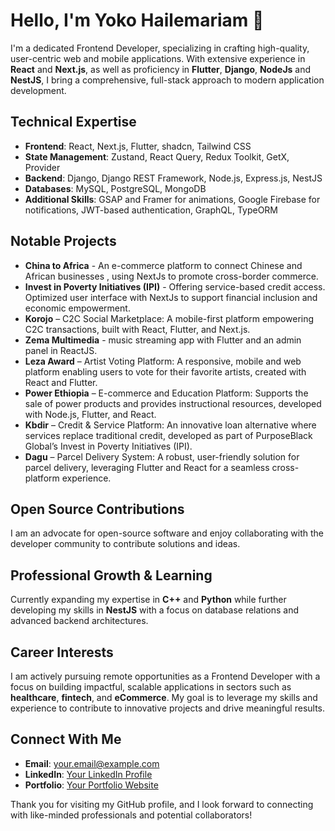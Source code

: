 # Hello, I'm Yoko Hailemariam 👋

I'm a dedicated Frontend Developer, specializing in crafting high-quality, user-centric web and mobile applications. With extensive experience in **React** and **Next.js**, as well as proficiency in **Flutter**, **Django**, **NodeJs** and **NestJS**, I bring a comprehensive, full-stack approach to modern application development.

## Technical Expertise

- **Frontend**: React, Next.js, Flutter, shadcn, Tailwind CSS
- **State Management**: Zustand, React Query, Redux Toolkit, GetX, Provider
- **Backend**: Django, Django REST Framework, Node.js, Express.js, NestJS
- **Databases**: MySQL, PostgreSQL, MongoDB
- **Additional Skills**: GSAP and Framer for animations, Google Firebase for notifications, JWT-based authentication, GraphQL, TypeORM

## Notable Projects

- **China to Africa** - An e-commerce platform to connect Chinese and African businesses , using NextJs to promote cross-border commerce.
- **Invest in Poverty Initiatives (IPI)** - Offering service-based credit access. Optimized user interface with NextJs to support financial inclusion and economic empowerment.
- **Korojo** – C2C Social Marketplace: A mobile-first platform empowering C2C transactions, built with React, Flutter, and Next.js.
- **Zema Multimedia** - music streaming app with Flutter and an admin panel in ReactJS.
- **Leza Award** – Artist Voting Platform: A responsive, mobile and web platform enabling users to vote for their favorite artists, created with React and Flutter.
- **Power Ethiopia** – E-commerce and Education Platform: Supports the sale of power products and provides instructional resources, developed with Node.js, Flutter, and React.
- **Kbdir** – Credit & Service Platform: An innovative loan alternative where services replace traditional credit, developed as part of PurposeBlack Global’s Invest in Poverty Initiatives (IPI).
- **Dagu** – Parcel Delivery System: A robust, user-friendly solution for parcel delivery, leveraging Flutter and React for a seamless cross-platform experience.
  
## Open Source Contributions

I am an advocate for open-source software and enjoy collaborating with the developer community to contribute solutions and ideas.

## Professional Growth & Learning

Currently expanding my expertise in **C++** and **Python** while further developing my skills in **NestJS** with a focus on database relations and advanced backend architectures.

## Career Interests

I am actively pursuing remote opportunities as a Frontend Developer with a focus on building impactful, scalable applications in sectors such as **healthcare**, **fintech**, and **eCommerce**. My goal is to leverage my skills and experience to contribute to innovative projects and drive meaningful results.

## Connect With Me

- **Email**: [your.email@example.com](mailto:yokohailemariam@gmail.com.com)
- **LinkedIn**: [Your LinkedIn Profile]([https://linkedin.com/in/your-profile](https://www.linkedin.com/in/yoko-hailemariam-16163b69/))
- **Portfolio**: [Your Portfolio Website](https://yokohm.com)

Thank you for visiting my GitHub profile, and I look forward to connecting with like-minded professionals and potential collaborators!
